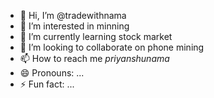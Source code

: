 - 👋 Hi, I’m @tradewithnama
- 👀 I’m interested in minning 
- 🌱 I’m currently learning stock market
- 💞️ I’m looking to collaborate on phone mining 
- 📫 How to reach me _priyanshunama_
- 😄 Pronouns: ...
- ⚡ Fun fact: ...

<!---
tradewithnama/tradewithnama is a ✨ special ✨ repository because its `README.md` (this file) appears on your GitHub profile.
You can click the Preview link to take a look at your changes.
--->
